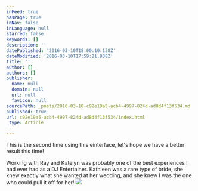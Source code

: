 ```yaml
---
inFeed: true
hasPage: true
inNav: false
inLanguage: null
starred: false
keywords: []
description: ''
datePublished: '2016-03-10T18:00:10.138Z'
dateModified: '2016-03-10T17:59:21.938Z'
title: ''
author: []
authors: []
publisher:
  name: null
  domain: null
  url: null
  favicon: null
sourcePath: _posts/2016-03-10-c92e19a5-acb4-4997-824d-ad8d4f13f534.md
published: true
url: c92e19a5-acb4-4997-824d-ad8d4f13f534/index.html
_type: Article

---
```

This is the second time using this einterface, let's hope we have a better result this time!

Working with Ray and Katelyn was probably one of the best experiences I had ever had as a DJ Entertainer. Kathleen was a rare type of bride, she knew exactly what she wanted at her wedding, and she knew I was the one who could pull it off for her!
![](https://the-grid-user-content.s3-us-west-2.amazonaws.com/21727766-fc31-4150-9a79-021815161b14.jpg)